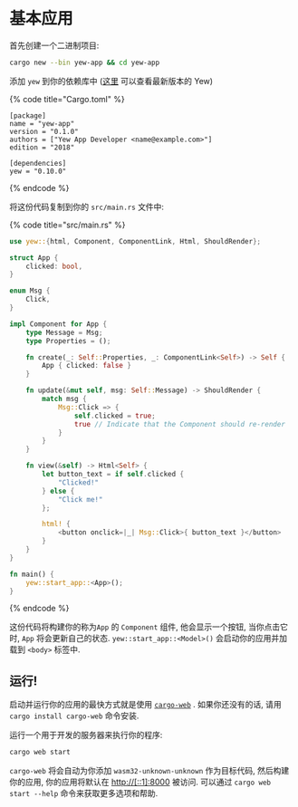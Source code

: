 # 基本应用

首先创建一个二进制项目:

```bash
cargo new --bin yew-app && cd yew-app
```

添加 `yew` 到你的依赖库中 \([这里](https://docs.rs/yew) 可以查看最新版本的 Yew\)

{% code title="Cargo.toml" %}
```text
[package]
name = "yew-app"
version = "0.1.0"
authors = ["Yew App Developer <name@example.com>"]
edition = "2018"

[dependencies]
yew = "0.10.0"
```
{% endcode %}

将这份代码复制到你的 `src/main.rs` 文件中:

{% code title="src/main.rs" %}
```rust
use yew::{html, Component, ComponentLink, Html, ShouldRender};

struct App {
    clicked: bool,
}

enum Msg {
    Click,
}

impl Component for App {
    type Message = Msg;
    type Properties = ();

    fn create(_: Self::Properties, _: ComponentLink<Self>) -> Self {
        App { clicked: false }
    }

    fn update(&mut self, msg: Self::Message) -> ShouldRender {
        match msg {
            Msg::Click => {
                self.clicked = true;
                true // Indicate that the Component should re-render
            }
        }
    }

    fn view(&self) -> Html<Self> {
        let button_text = if self.clicked {
            "Clicked!"
        } else {
            "Click me!"
        };

        html! {
            <button onclick=|_| Msg::Click>{ button_text }</button>
        }
    }
}

fn main() {
    yew::start_app::<App>();
}
```
{% endcode %}

这份代码将构建你的称为`App` 的 `Component` 组件, 他会显示一个按钮, 当你点击它时, `App` 将会更新自己的状态. `yew::start_app::<Model>()` 会启动你的应用并加载到 `<body>` 标签中.

## 运行!

启动并运行你的应用的最快方式就是使用 [`cargo-web`](https://github.com/koute/cargo-web) . 如果你还没有的话, 请用 `cargo install cargo-web` 命令安装.

运行一个用于开发的服务器来执行你的程序:

```bash
cargo web start
```

`cargo-web` 将会自动为你添加 `wasm32-unknown-unknown` 作为目标代码, 然后构建你的应用, 你的应用将默认在 [http://\[::1\]:8000](http://[::1]:8000) 被访问. 可以通过 `cargo web start --help` 命令来获取更多选项和帮助.


